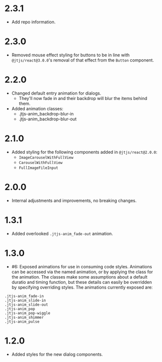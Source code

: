 # 2.3.1 

- Add repo information.

# 2.3.0

- Removed mouse effect styling for buttons to be in line with `@jtjs/react@3.0.0`'s removal of that effect from the `Button` component.

# 2.2.0

- Changed default entry animation for dialogs.
  - They'll now fade in and their backdrop will blur the items behind them.
- Added animation classes: 
  - .jtjs-anim_backdrop-blur-in
  - .jtjs-anim_backdrop-blur-out

# 2.1.0

- Added styling for the following components added in `@jtjs/react@2.0.0`:
  - `ImageCarouselWithFullView`
  - `CarouselWithFullView`
  - `FullImageFileInput`

# 2.0.0

- Internal adjustments and improvements, no breaking changes.

# 1.3.1
- Added overlooked `.jtjs-anim_fade-out` animation.

# 1.3.0

- #6: Exposed animations for use in consuming code styles. Animations can be accessed via the named animation, or by applying the class for the animation. The classes make some assumptions about a default duratio and timing function, but these details can easily be overridden by specifying overriding styles. The animations currently exposed are:
```
.jtjs-anim_fade-in
.jtjs-anim_slide-in
.jtjs-anim_slide-out
.jtjs-anim_pop
.jtjs-anim_pop-wiggle
.jtjs-anim_shimmer
.jtjs-anim_pulse
```

# 1.2.0

- Added styles for the new dialog components.
